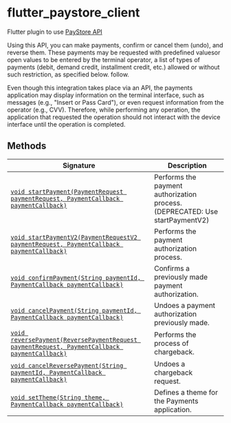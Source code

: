 # flutter_paystore_client
Flutter plugin to use [PayStore API](https://github.com/paystore/paystore-api)

Using this API, you can make payments, confirm or cancel them (undo), and reverse them. These payments may be requested with predefined values ​​or open values ​​to be entered by the terminal operator, a list of types of payments (debit, demand credit, installment credit, etc.) allowed or without such restriction, as specified below. follow.

Even though this integration takes place via an API, the payments application may display information on the terminal interface, such as messages (e.g., "Insert or Pass Card"), or even request information from the operator (e.g., CVV). Therefore, while performing any operation, the application that requested the operation should not interact with the device interface until the operation is completed.

## Methods
  
| Signature | Description |
| -------- | -------- |
| [`void startPayment(PaymentRequest paymentRequest, PaymentCallback paymentCallback)`](#startpayment)| Performs the payment authorization process. (DEPRECATED: Use startPaymentV2) |
| [`void startPaymentV2(PaymentRequestV2 paymentRequest, PaymentCallback paymentCallback)`](#startpayment)| Performs the payment authorization process. |
| [`void confirmPayment(String paymentId, PaymentCallback paymentCallback)`](#confirmpayment) | Confirms a previously made payment authorization.   |
| [`void cancelPayment(String paymentId, PaymentCallback paymentCallback)`](#cancelpayment) | Undoes a payment authorization previously made. |
| [`void reversePayment(ReversePaymentRequest paymentRequest, PaymentCallback paymentCallback)`](#reversepayment) | Performs the process of chargeback.  |
| [`void cancelReversePayment(String paymentId, PaymentCallback paymentCallback)`](#cancelReversepayment) | Undoes a chargeback request.  |
| [`void setTheme(String theme, PaymentCallback paymentCallback)`](#setTheme) | Defines a theme for the Payments application.  |
